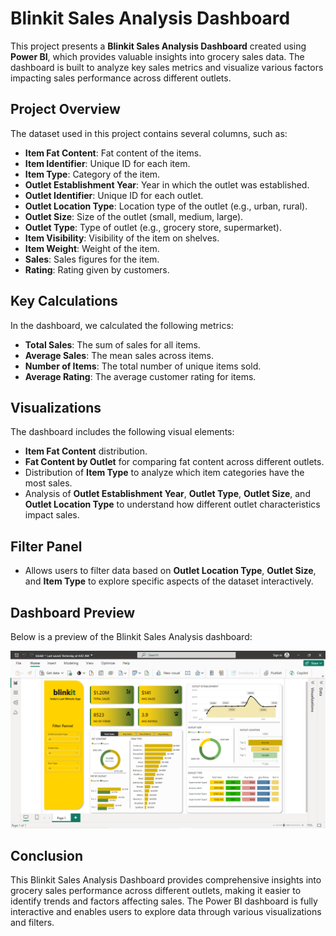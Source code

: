 # Blinkit Sales Analysis Dashboard

This project presents a **Blinkit Sales Analysis Dashboard** created using **Power BI**, which provides valuable insights into grocery sales data. The dashboard is built to analyze key sales metrics and visualize various factors impacting sales performance across different outlets.

## Project Overview

The dataset used in this project contains several columns, such as:

- **Item Fat Content**: Fat content of the items.
- **Item Identifier**: Unique ID for each item.
- **Item Type**: Category of the item.
- **Outlet Establishment Year**: Year in which the outlet was established.
- **Outlet Identifier**: Unique ID for each outlet.
- **Outlet Location Type**: Location type of the outlet (e.g., urban, rural).
- **Outlet Size**: Size of the outlet (small, medium, large).
- **Outlet Type**: Type of outlet (e.g., grocery store, supermarket).
- **Item Visibility**: Visibility of the item on shelves.
- **Item Weight**: Weight of the item.
- **Sales**: Sales figures for the item.
- **Rating**: Rating given by customers.

## Key Calculations

In the dashboard, we calculated the following metrics:

- **Total Sales**: The sum of sales for all items.
- **Average Sales**: The mean sales across items.
- **Number of Items**: The total number of unique items sold.
- **Average Rating**: The average customer rating for items.

## Visualizations

The dashboard includes the following visual elements:

- **Item Fat Content** distribution.
- **Fat Content by Outlet** for comparing fat content across different outlets.
- Distribution of **Item Type** to analyze which item categories have the most sales.
- Analysis of **Outlet Establishment Year**, **Outlet Type**, **Outlet Size**, and **Outlet Location Type** to understand how different outlet characteristics impact sales.

## Filter Panel

- Allows users to filter data based on **Outlet Location Type**, **Outlet Size**, and **Item Type** to explore specific aspects of the dataset interactively.

## Dashboard Preview

Below is a preview of the Blinkit Sales Analysis dashboard:

![Blinkit Sales Analysis Dashboard](./images/dashboard.png)

## Conclusion

This Blinkit Sales Analysis Dashboard provides comprehensive insights into grocery sales performance across different outlets, making it easier to identify trends and factors affecting sales. The Power BI dashboard is fully interactive and enables users to explore data through various visualizations and filters.
